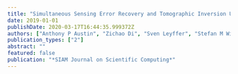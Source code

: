 ```yaml
---
title: "Simultaneous Sensing Error Recovery and Tomographic Inversion Using an Optimization-Based Approach"
date: 2019-01-01
publishDate: 2020-03-17T16:44:35.999372Z
authors: ["Anthony P Austin", "Zichao Di", "Sven Leyffer", "Stefan M Wild"]
publication_types: ["2"]
abstract: ""
featured: false
publication: "*SIAM Journal on Scientific Computing*"
---
```


